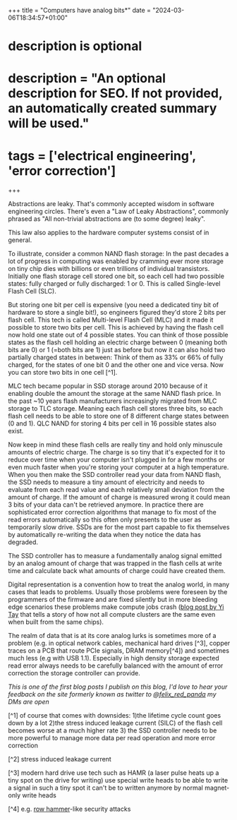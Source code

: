 +++
title = "Computers have analog bits*"
date = "2024-03-06T18:34:57+01:00"

#
# description is optional
#
# description = "An optional description for SEO. If not provided, an automatically created summary will be used."

# tags = ['electrical engineering', 'error correction']
+++

<!-- # Computers are analog systems -->
<!-- # Computers have analog bits -->

Abstractions are leaky. That's commonly accepted wisdom in software engineering circles. There's even a "Law of Leaky Abstractions", commonly phrased as "All non-trivial abstractions are (to some degree) leaky".

This law also applies to the hardware computer systems consist of in general.

To illustrate, consider a common NAND flash storage: In the past decades a lot of progress in computing was enabled by cramming ever more storage on tiny chip dies with billions or even trillions of individual transistors. Initially one flash storage cell stored one bit, so each cell had two possible states: fully charged or fully discharged: 1 or 0. This is called Single-level Flash Cell (SLC).

But storing one bit per cell is expensive (you need a dedicated tiny bit of hardware to store a single bit!), so engineers figured they'd store 2 bits per flash cell. This tech is called Multi-level Flash Cell (MLC) and it made it possible to store two bits per cell. This is achieved by having the flash cell now hold one state out of 4 possible states. You can think of those possible states as the flash cell holding an electric charge between 0 (meaning both bits are 0) or 1 (=both bits are 1) just as before but now it can also hold two partially charged states in between: Think of them as 33% or 66% of fully charged, for the states of one bit 0 and the other one and vice versa. Now you can store two bits in one cell [^1].

MLC tech became popular in SSD storage around 2010 because of it enabling double the amount the storage at the same NAND flash price. In the past ~10 years flash manufacturers increasingly migrated from MLC storage to TLC storage. Meaning each flash cell stores three bits, so each flash cell needs to be able to store one of 8 different charge states between (0 and 1). QLC NAND for storing 4 bits per cell in 16 possible states also exist.

Now keep in mind these flash cells are really tiny and hold only minuscule amounts of electric charge. The charge is so tiny that it's expected for it to reduce over time when your computer isn't plugged in for a few months or even much faster when you're storing your computer at a high temperature.
When you then make the SSD controller read your data from NAND flash, the SSD needs to measure a tiny amount of electricity and needs to evaluate from each read value and each relatively small deviation from the amount of charge. If the amount of charge is measured wrong it could mean 3 bits of your data can't be retrieved anymore. In practice there are sophisticated error correction algorithms that manage to fix most of the read errors automatically so this often only presents to the user as temporarily slow drive. SSDs are for the most part capable to fix themselves by automatically re-writing the data when they notice the data has degraded.

The SSD controller has to measure a fundamentally analog signal emitted by an analog amount of charge that was trapped in the flash cells at write time and calculate back what amounts of charge could have created them.

Digital representation is a convention how to treat the analog world, in many cases that leads to problems. Usually those problems were foreseen by the programmers of the firmware and are fixed silently but in more bleeding edge scenarios these problems make compute jobs crash ([blog post by Yi Tay](https://www.yitay.net/blog/training-great-llms-entirely-from-ground-zero-in-the-wilderness) that tells a story of how not all compute clusters are the same even when built from the same chips).

The realm of data that is at its core analog lurks is sometimes more of a problem (e.g. in optical network cables, mechanical hard drives [^3], copper traces on a PCB that route PCIe signals, DRAM memory[^4]) and sometimes much less (e.g with USB 1.1). Especially in high density storage expected read error always needs to be carefully balanced with the amount of error correction the storage controller can provide.

*This is one of the first blog posts I publish on this blog, I'd love to hear your feedback on the site formerly known as twitter to [@felix_red_panda](https://twitter.com/felix_red_panda) my DMs are open*


[^1] of course that comes with downsides: 1)the lifetime cycle count goes down by a lot 2)the stress induced leakage current (SILC) of the flash cell becomes worse at a much higher rate 3) the SSD controller needs to be more powerful to manage more data per read operation and more error correction

[^2] stress induced leakage current

[^3] modern hard drive use tech such as HAMR (a laser pulse heats up a tiny spot on the drive for writing) use special write heads to be able to write a signal in such a tiny spot it can't be to written anymore by normal magnet-only write heads

[^4] e.g. [row hammer](https://en.wikipedia.org/wiki/Row_hammer)-like security attacks
